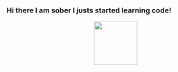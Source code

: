 ### Hi there I am sober I justs started learning code!
<div id="header" align="center">
  <img src="https://giphy.com/stickers/purwadhikaschool-coding-programming-purwadhika-1sgetPM00wWqJpVUTl" width="100"/>
</div>

<!--
**IAMS0BER/IAMS0BER** is a ✨ _special_ ✨ repository because its `README.md` (this file) appears on your GitHub profile.

Here are some ideas to get you started:

- I’m currently working on learning code in general 
- I’m currently learning c#, html, javascript
- I’m looking for help with ...
- How to reach me:discord IAMS0BER#0009
- Pronouns: he/him
